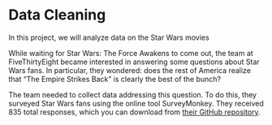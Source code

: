 # Data Cleaning
In this project, we will analyze data on the Star Wars movies

While waiting for Star Wars: The Force Awakens to come out, the team at FiveThirtyEight became interested in answering some questions about Star Wars fans. In particular, they wondered: does the rest of America realize that “The Empire Strikes Back” is clearly the best of the bunch?

The team needed to collect data addressing this question. To do this, they surveyed Star Wars fans using the online tool SurveyMonkey. They received 835 total responses, which you can download from <a href='https://github.com/fivethirtyeight/data/tree/master/star-wars-survey' target='_blank'>their GitHub repository</a>.
